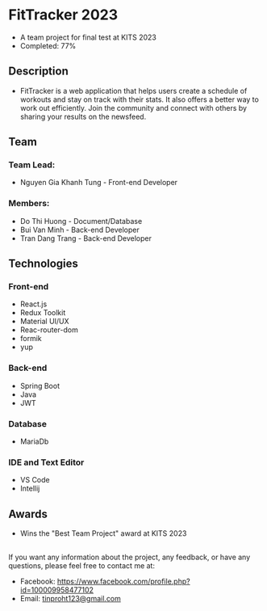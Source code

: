 # FitTracker 2023
- A team project for final test at KITS 2023
- Completed: 77%
  
## Description
- FitTracker is a web application that helps users create a schedule of workouts and stay on track with their stats. It also offers a better way to work out efficiently. Join the community and connect with others by sharing your results on the newsfeed.
  
## Team
### Team Lead:
- Nguyen Gia Khanh Tung - Front-end Developer
### Members:
- Do Thi Huong - Document/Database
- Bui Van Minh - Back-end Developer
- Tran Dang Trang - Back-end Developer
  
## Technologies
### Front-end
- React.js
- Redux Toolkit
- Material UI/UX
- Reac-router-dom
- formik
- yup
### Back-end
- Spring Boot
- Java
- JWT
### Database
- MariaDb

### IDE and Text Editor
- VS Code
- Intellij

## Awards
- Wins the "Best Team Project" award at KITS 2023

##
If you want any information about the project, any feedback, or have any questions, please feel free to contact me at: 
- Facebook: https://www.facebook.com/profile.php?id=100009958477102
- Email: tinproht123@gmail.com
